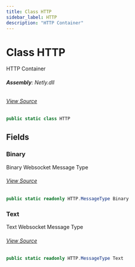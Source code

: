 ```yaml
---
title: Class HTTP
sidebar_label: HTTP
description: "HTTP Container"
---
```

# Class HTTP
HTTP Container

###### **Assembly**: Netly.dll
###### [View Source](https://github.com/alec1o/Netly/blob/dev/src/http/partials/Websocket/HTTP.WebSocketTo.cs#L12)
```csharp title="Declaration"
public static class HTTP
```
## Fields
### Binary
Binary Websocket Message Type
###### [View Source](https://github.com/alec1o/Netly/blob/dev/src/http/partials/HTTP.MessageType.cs#L18)
```csharp title="Declaration"
public static readonly HTTP.MessageType Binary
```
### Text
Text Websocket Message Type
###### [View Source](https://github.com/alec1o/Netly/blob/dev/src/http/partials/HTTP.MessageType.cs#L23)
```csharp title="Declaration"
public static readonly HTTP.MessageType Text
```
